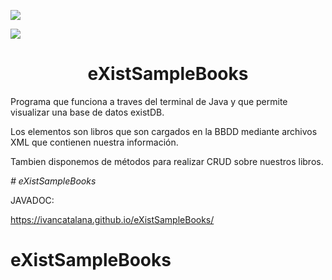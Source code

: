 <p align="left">
   <img src="https://img.shields.io/badge/STATUS-EN%20DESAROLLO-green">
   </p>
   <p align="left">
   <img src="https://img.shields.io/badge/Maven-5.4.4-blueviolet">
   </p>
   
<h1 align="center"> eXistSampleBooks </h1>


Programa que funciona a traves del terminal de Java y que permite visualizar una base de datos existDB.

Los elementos son libros que son cargados en la BBDD mediante archivos XML que contienen nuestra información.

Tambien disponemos de métodos para realizar CRUD sobre nuestros libros.

<em> # eXistSampleBooks </em>

JAVADOC:

https://ivancatalana.github.io/eXistSampleBooks/
# eXistSampleBooks
